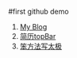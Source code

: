 #first github demo

1. [My Blog](https://elitefan0814.github.io/MyBlog/index.html)
2. [简历topBar](https://elitefan0814.github.io/firstdemo/demo-topbar.html)
3. [笨方法写太极](https://elitefan0814.github.io/firstdemo/badTaiJi.html)
